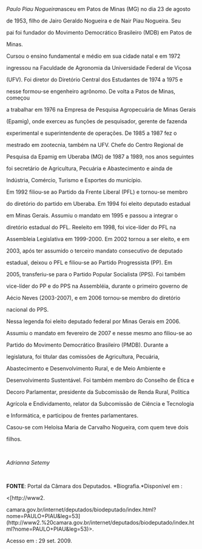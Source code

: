 

 



*Paulo Piau Nogueira*nasceu em Patos de Minas (MG) no dia 23 de agosto

de 1953, filho de Jairo Geraldo Nogueira e de Nair Piau Nogueira. Seu

pai foi fundador do Movimento Democrático Brasileiro (MDB) em Patos de

Minas.



Cursou o ensino fundamental e médio em sua cidade natal e em 1972

ingressou na Faculdade de Agronomia da Universidade Federal de Viçosa

(UFV). Foi diretor do Diretório Central dos Estudantes de 1974 a 1975 e

nesse formou-se engenheiro agrônomo. De volta a Patos de Minas, começou

a trabalhar em 1976 na Empresa de Pesquisa Agropecuária de Minas Gerais

(Epamig), onde exerceu as funções de pesquisador, gerente de fazenda

experimental e superintendente de operações. De 1985 a 1987 fez o

mestrado em zootecnia, também na UFV. Chefe do Centro Regional de

Pesquisa da Epamig em Uberaba (MG) de 1987 a 1989, nos anos seguintes

foi secretário de Agricultura, Pecuária e Abastecimento e ainda de

Indústria, Comércio, Turismo e Esportes do município.



Em 1992 filiou-se ao Partido da Frente Liberal (PFL) e tornou-se membro

do diretório do partido em Uberaba. Em 1994 foi eleito deputado estadual

em Minas Gerais. Assumiu o mandato em 1995 e passou a integrar o

diretório estadual do PFL. Reeleito em 1998, foi vice-líder do PFL na

Assembleia Legislativa em 1999-2000. Em 2002 tornou a ser eleito, e em

2003, após ter assumido o terceiro mandato consecutivo de deputado

estadual, deixou o PFL e filiou-se ao Partido Progressista (PP). Em

2005, transferiu-se para o Partido Popular Socialista (PPS). Foi também

vice-líder do PP e do PPS na Assembléia, durante o primeiro governo de

Aécio Neves (2003-2007), e em 2006 tornou-se membro do diretório

nacional do PPS.



Nessa legenda foi eleito deputado federal por Minas Gerais em 2006.

Assumiu o mandato em fevereiro de 2007 e nesse mesmo ano filiou-se ao

Partido do Movimento Democrático Brasileiro (PMDB). Durante a

legislatura, foi titular das comissões de Agricultura, Pecuária,

Abastecimento e Desenvolvimento Rural, e de Meio Ambiente e

Desenvolvimento Sustentável. Foi também membro do Conselho de Ética e

Decoro Parlamentar, presidente da Subcomissão de Renda Rural, Política

Agrícola e Endividamento, relator da Subcomissão de Ciência e Tecnologia

e Informática, e participou de frentes parlamentares.



Casou-se com Heloísa Maria de Carvalho Nogueira, com quem teve dois

filhos.



 



*Adrianna Setemy*



 



**FONTE**: Portal da Câmara dos Deputados. *Biografia.*Disponível em :

\<[http://www2.

camara.gov.br/internet/deputados/biodeputado/index.html?nome=PAULO+PIAU&leg=53](http://www2.%20camara.gov.br/internet/deputados/biodeputado/index.html?nome=PAULO+PIAU&leg=53)\>.

Acesso em : 29 set. 2009.



 



 



 

